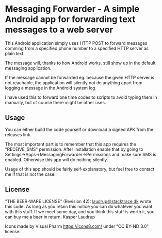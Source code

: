 Messaging Forwarder - A simple Android app for forwarding text messages to a web server
=======================================================================================

This Android application simply uses HTTP POST to forward messages comming from a specified phone
number to a specified HTTP server as plain text.

The message will, thanks to how Android works, still show up in the default messaging application.

If the message cannot be forwarded eg. because the given HTTP server is not reachable, the
application will silently not do anything apart from logging a message in the Android system log.

I have used this to forward one time codes to scripts to avoid typing them in manually, but of
course there might be other uses.

Usage
-----
You can either build the code yourself or download a signed APK from the releases link.

The most important part is to remember that this app requires the "RECEIVE_SMS" permission. After
installation enable that by going to Settings->Apps->MessagingForwarder->Permissions and make sure
SMS is enabled. Otherwise this app will do nothing silently.

Usage of this app should be fairly self-explanatory, but feel free to contact me if that is not the
case.

License
-------
"THE BEER-WARE LICENSE" (Revision 42):
 <laudrup@stacktrace.dk> wrote this code.  As long as you retain this notice you
 can do whatever you want with this stuff. If we meet some day, and you think
 this stuff is worth it, you can buy me a beer in return.       Kasper Laudrup

Icons made by Visual Pharm <https://icons8.com/> under "CC BY-ND 3.0" license.
